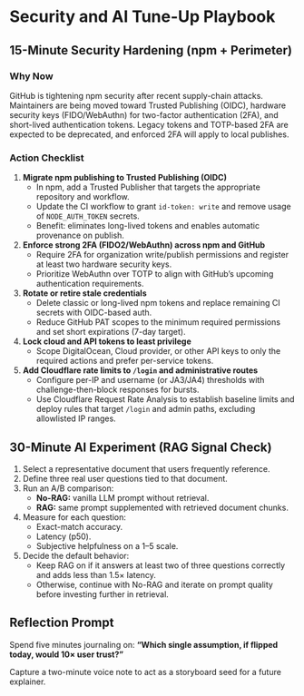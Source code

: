 # Security and AI Tune-Up Playbook

## 15-Minute Security Hardening (npm + Perimeter)

### Why Now
GitHub is tightening npm security after recent supply-chain attacks. Maintainers are being moved toward Trusted Publishing (OIDC), hardware security keys (FIDO/WebAuthn) for two-factor authentication (2FA), and short-lived authentication tokens. Legacy tokens and TOTP-based 2FA are expected to be deprecated, and enforced 2FA will apply to local publishes.

### Action Checklist
1. **Migrate npm publishing to Trusted Publishing (OIDC)**
   - In npm, add a Trusted Publisher that targets the appropriate repository and workflow.
   - Update the CI workflow to grant `id-token: write` and remove usage of `NODE_AUTH_TOKEN` secrets.
   - Benefit: eliminates long-lived tokens and enables automatic provenance on publish.
2. **Enforce strong 2FA (FIDO2/WebAuthn) across npm and GitHub**
   - Require 2FA for organization write/publish permissions and register at least two hardware security keys.
   - Prioritize WebAuthn over TOTP to align with GitHub’s upcoming authentication requirements.
3. **Rotate or retire stale credentials**
   - Delete classic or long-lived npm tokens and replace remaining CI secrets with OIDC-based auth.
   - Reduce GitHub PAT scopes to the minimum required permissions and set short expirations (7-day target).
4. **Lock cloud and API tokens to least privilege**
   - Scope DigitalOcean, Cloud provider, or other API keys to only the required actions and prefer per-service tokens.
5. **Add Cloudflare rate limits to `/login` and administrative routes**
   - Configure per-IP and username (or JA3/JA4) thresholds with challenge-then-block responses for bursts.
   - Use Cloudflare Request Rate Analysis to establish baseline limits and deploy rules that target `/login` and admin paths, excluding allowlisted IP ranges.

## 30-Minute AI Experiment (RAG Signal Check)

1. Select a representative document that users frequently reference.
2. Define three real user questions tied to that document.
3. Run an A/B comparison:
   - **No-RAG:** vanilla LLM prompt without retrieval.
   - **RAG:** same prompt supplemented with retrieved document chunks.
4. Measure for each question:
   - Exact-match accuracy.
   - Latency (p50).
   - Subjective helpfulness on a 1–5 scale.
5. Decide the default behavior:
   - Keep RAG on if it answers at least two of three questions correctly and adds less than 1.5× latency.
   - Otherwise, continue with No-RAG and iterate on prompt quality before investing further in retrieval.

## Reflection Prompt
Spend five minutes journaling on: **“Which single assumption, if flipped today, would 10× user trust?”**

Capture a two-minute voice note to act as a storyboard seed for a future explainer.
